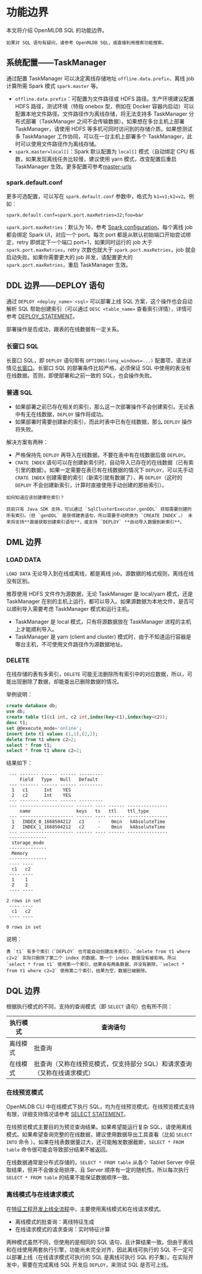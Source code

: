 # 功能边界

本文将介绍 OpenMLDB SQL 的功能边界。

```{note}
如果对 SQL 语句有疑问，请参考 OpenMLDB SQL，或直接利用搜索功能搜索。
```

## 系统配置——TaskManager

通过配置 TaskManager 可以决定离线存储地址 `offline.data.prefix`、离线  job 计算所需 Spark 模式 `spark.master` 等。

- `offline.data.prefix`：可配置为文件路径或 HDFS 路径。生产环境建议配置 HDFS 路径，测试环境（特指 onebox 型，例如在 Docker 容器内启动）可以配置本地文件路径。文件路径作为离线存储，将无法支持多 TaskManager 分布式部署（TaskManager 之间不会传输数据）。如果想在多台主机上部署 TaskManager，请使用 HDFS 等多机可同时访问到的存储介质。如果想测试多 TaskManager 工作协同，可以在一台主机上部署多个 TaskManager，此时可以使用文件路径作为离线存储。
- `spark.master=local[]`：Spark 默认配置为 `local[]` 模式（自动绑定 CPU 核数，如果发现离线任务比较慢，建议使用 yarn 模式，改变配置后重启 TaskManager 生效。更多配置可参考[master-urls](https://spark.apache.org/docs/3.1.2/submitting-applications.htmlmaster-urls)

### spark.default.conf

更多可选配置，可以写在 `spark.default.conf` 参数中，格式为 `k1=v1;k2=v2`。例如：

```Plain
spark.default.conf=spark.port.maxRetries=32;foo=bar
```

`spark.port.maxRetries`：默认为 16，参考 [Spark configuration](https://spark.apache.org/docs/3.1.2/configuration.html)。每个离线 job 都会绑定 Spark UI，对应一个 port。每次 port 都是从默认初始端口开始尝试绑定，retry 即绑定下一个端口 port+1，如果同时运行的 job 大于 `spark.port.maxRetries`，retry 次数也就大于 `spark.port.maxRetries`，job 就会启动失败。如果你需要更大的 job 并发，请配置更大的 `spark.port.maxRetries`，重启 TaskManager 生效。

## DDL 边界——DEPLOY 语句

通过 `DEPLOY <deploy_name> <sql>` 可以部署上线 SQL 方案，这个操作也会自动解析 SQL 帮助创建索引（可以通过 `DESC <table_name>` 查看索引详情），详情可参考 [DEPLOY_STATEMENT](../openmldb_sql/deployment_manage/DEPLOY_STATEMENT.md)。

部署操作是否成功，跟表的在线数据有一定关系。

### 长窗口 SQL

长窗口 SQL，即 `DEPLOY` 语句带有 `OPTIONS(long_windows=...)` 配置项，语法详情见[长窗口](../openmldb_sql/deployment_manage/DEPLOY_STATEMENT#长窗口优化)。长窗口 SQL 的部署条件比较严格，必须保证 SQL 中使用的表没有在线数据。否则，即使部署和之前一致的 SQL，也会操作失败。

### 普通 SQL

- 如果部署之前已存在相关的索引，那么这一次部署操作不会创建索引。无论表中有无在线数据，`DEPLOY` 操作将成功。
- 如果部署时需要创建新的索引，而此时表中已有在线数据，那么 `DEPLOY` 操作将失败。

解决方案有两种：

- 严格保持先 `DEPLOY` 再导入在线数据，不要在表中有在线数据后做 `DEPLOY`。
- `CRATE INDEX` 语句可以在创建新索引时，自动导入已存在的在线数据（已有索引里的数据）。如果一定需要在表已有在线数据的情况下 `DEPLOY`，可以先手动 `CRATE INDEX` 创建需要的索引（新索引就有数据了），再 `DEPLOY`（这时的 `DEPLOY` 不会创建新索引，计算时直接使用手动创建的那些索引）。

```{note}
如何知道应该创建哪些索引？ 

目前只有 Java SDK 支持，可以通过 `SqlClusterExecutor.genDDL` 获取需要创建的所有索引。（但 `genDDL` 是获得建表语句，所以需要手动转换为 `CREATE INDEX`。） 未来将支持**直接获取创建索引语句**，或支持 `DEPLOY` **自动导入数据到新索引**。
```

## DML 边界

### LOAD DATA

`LOAD DATA` 无论导入到在线或离线，都是离线 job。源数据的格式规则，离线在线没有区别。

推荐使用 HDFS 文件作为源数据，无论 TaskManager 是 local/yarn 模式，还是 TaskManager 在别的主机上运行，都可以导入。如果源数据为本地文件，是否可以顺利导入需要考虑 TaskManager 模式和运行主机。

- TaskManager 是 local 模式，只有将源数据放在 TaskManager 进程的主机上才能顺利导入。
- TaskManager 是 yarn (client and cluster) 模式时，由于不知道运行容器是哪台主机，不可使用文件路径作为源数据地址。

### DELETE

在线存储的表有多索引，`DELETE` 可能无法删除所有索引中的对应数据，所以，可能出现删除了数据，却能查出已删除数据的情况。

举例说明：

```SQL
create database db;
use db;
create table t1(c1 int, c2 int,index(key=c1),index(key=c2));
desc t1;
set @@execute_mode='online';
insert into t1 values (1,1),(2,2);
delete from t1 where c2=2;
select * from t1;
select * from t1 where c2=2;
```

结果如下：

```Plain
 --- ------- ------ ------ ---------
     Field   Type   Null   Default
 --- ------- ------ ------ ---------
  1   c1      Int    YES
  2   c2      Int    YES
 --- ------- ------ ------ ---------
 --- -------------------- ------ ---- ------ ---------------
     name                 keys   ts   ttl    ttl_type
 --- -------------------- ------ ---- ------ ---------------
  1   INDEX_0_1668504212   c1     -    0min   kAbsoluteTime
  2   INDEX_1_1668504212   c2     -    0min   kAbsoluteTime
 --- -------------------- ------ ---- ------ ---------------
 --------------
  storage_mode
 --------------
  Memory
 --------------
 ---- ----
  c1   c2
 ---- ----
  1    1
  2    2
 ---- ----

2 rows in set
 ---- ----
  c1   c2
 ---- ----

0 rows in set
```

说明：

    表 `t1` 有多个索引（`DEPLOY` 也可能自动创建出多索引），`delete from t1 where c2=2` 实际只删除了第二个 index 的数据，第一个 index 数据没有被影响。所以 `select * from t1` 使用第一个索引，结果会有两条数据，并没有删除，`select * from t1 where c2=2` 使用第二个索引，结果为空，数据已被删除。

## DQL 边界

根据执行模式的不同，支持的查询模式（即 `SELECT` 语句）也有所不同：

| **执行模式** | **查询语句**                                                 |
| ------------ | ------------------------------------------------------------ |
| 离线模式     | 批查询                                                       |
| 在线模式     | 批查询（又称在线预览模式，仅支持部分 SQL）和请求查询（又称在线请求模式） |

### 在线预览模式

OpenMLDB CLI 中在线模式下执行 SQL，均为在线预览模式。在线预览模式支持有限，详细支持情况请参考 [SELECT STATEMENT](../openmldb_sql/dql/SELECT_STATEMENT)。

在线预览模式主要目的为预览查询结果。如果希望能运行复杂 SQL，请使用离线模式。如果希望查询完整的在线数据，建议使用数据导出工具查看（比如 `SELECT INTO` 命令 ）。如果在线表数据量过大，还可能触发数据截断，`SELECT * FROM table` 命令很可能会导致部分结果不被返回。

在线数据通常是分布式存储的，`SELECT * FROM table` 从各个 Tablet Server 中获取结果，但并不会做全局排序，且 Server 顺序有一定的随机性。所以每次执行 `SELECT * FROM table` 的结果不能保证数据顺序一致。

### 离线模式与在线请求模式

在[特征工程开发上线全流程](../tutorial/modes.md11-特征工程开发上线全流程)中，主要使用离线模式和在线请求模式。

- 离线模式的批查询：离线特征生成
- 在线请求模式的请求查询：实时特征计算

两种模式虽然不同，但使用的是相同的 SQL 语句，且计算结果一致。但由于离线和在线使用两套执行引擎，功能尚未完全对齐，因此离线可执行的 SQL 不一定可以部署上线（在线请求模式可执行的 SQL 是离线可执行 SQL 的子集）。在实际开发中，需要在完成离线 SQL 开发后 `DEPLOY`，来测试 SQL 是否可上线。

